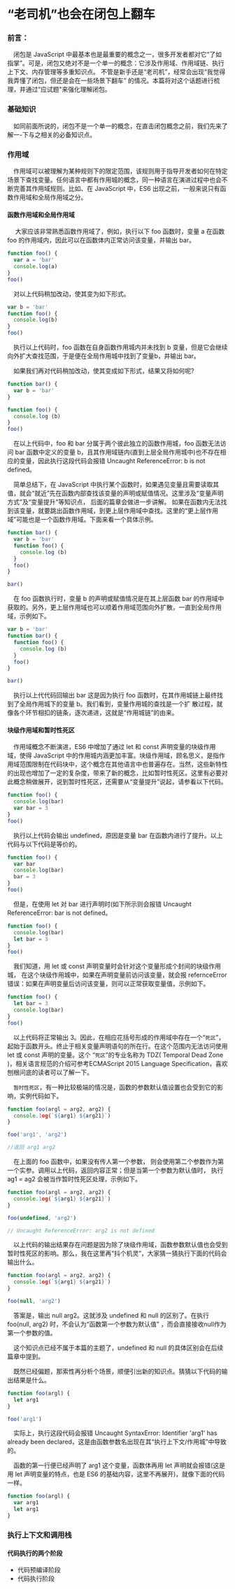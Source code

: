 # “老司机”也会在闭包上翻车

### 前言：

&emsp;闭包是 JavaScript 中最基本也是最重要的概念之一，很多开发者都对它“了如指掌”。可是，闭包又绝对不是一个单一的概念：它涉及作用域、作用域链、执行上下文、内存管理等多重知识点。 不管是新手还是“老司机”，经常会出现“我觉得我弄懂了闭包，但还是会在一些场景下翻车” 的情况。本篇将对这个话题进行梳理，并通过“应试题"来强化理解闭包。



### 基础知识

&emsp;如同前面所说的，闭包不是一个单一的概念，在直击闭包概念之前，我们先来了解一-下与之相关的必备知识点。



### 作用域

&emsp;作用域可以被理解为某种规则下的限定范围，该规则用于指导开发者如何在特定场景下查找变量。任何语言中都有作用城的概念，同一种语言在演进过程中也会不断完善其作用域规则。比如、在 JavaScript 中，ES6 出现之前，一般来说只有函数作用域和全局作用域之分。



#### 函数作用域和全局作用域

​	&emsp;大家应该非常熟悉函数作用域了，例如，执行以下 foo 函数时，变量 a 在函数 foo 的作用域内，因此可以在函数体内正常访问该变量，并输出 bar。

```javascript
function foo() {
  var a = 'bar'
  console.log(a)
}
foo()
```

&emsp;对以上代码稍加改动，使其变为如下形式。

```javascript
var b = 'bar'
function foo() {
  console.log(b)
}
foo()
```

&emsp;执行以上代码时，foo 函数在自身函数作用城内并未找到 b 变量，但是它会继续向外扩大查找范围，于是便在全局作用城中找到了变量b，井输出 bar。

&emsp;如果我们再对代码稍加改动，使其变成如下形式，结果又将如何呢?

```javascript
function bar() {
  var b = 'bar'
}

function foo() {
  console.log (b) 
}
foo()
```

&emsp;在以上代码中，foo 和 bar 分属于两个彼此独立的函数作用城，foo 函数无法访问 bar 函数中定义的变量 b，且其作用域链内(直到上层全局作用城中)也不存在相应的变量，因此执行这段代码会报错 Uncaught ReferenceError: b is not defined。

&emsp;简单总结下，在 JavaScript 中执行某个函数时，如果遇见变量且需要读取其值，就会“就近”先在函数内部查找该变量的声明或赋值情况。这里涉及“变量声明方式”及“变量提升”等知识点， 后面的篇章会做进一步讲解。 如果在函数内无法找到该变量，就要跳出函数作用域，到更上层作用域中查找。这里的“更上层作用域”可能也是一个函数作用域。下面来看一个具体示例。

```javascript
function bar() {
  var b = 'bar'
  function foo() {
    console.log (b) 
  }
  foo()
}

bar()
```

&emsp;在 foo 函数执行时，变量 b 的声明或赋值情况是在其上层函数 bar 的作用域中获取的。另外，更上层作用域也可以顺着作用域范围向外扩散，一直到全局作用域，示例如下。

```javascript
var b = 'bar'
function bar() {
  function foo() {
    console.log (b) 
  }
  foo()
}

bar()
```

&emsp;执行以上代代码回输出 bar 这是因为执行 foo 函数时，在其作用城链上最终找到了全局作用城下的变量 b。我们看到，变量作用城的查找是一个扩 散过程，就像各个环节相扣的链条，逐次递进，这就是“作用城链”的由来。



#### 块级作用域和暂时性死区

&emsp;作用域概念不断演进，ES6 中增加了通过 let 和 const 声明变量的块级作用域，使得 JavaScript 中的作用城内涵更加丰富。块级作用域，顾名思义，是指作用域范围限制在代码块中，这个概念在其他语言中也普遍存在。当然，这些新特性的出现也增加了一定的复杂度，带来了新的概念，比如暂时性死区。这里有必要对此概念稍做展开，说到暂时性死区，还需要从“变量提升”说起，请参看以下代码。

```javascript
function foo() {
  console.log(bar)
  var bar = 3
}
foo()
```

&emsp;执行以上代码会输出 undefined，原因是变量 bar 在函数内进行了提升。以上代码与以下代码是等价的。

```javascript
function foo() {
  var bar
  console.log(bar)
  bar = 3
}
foo()
```

&emsp;但是，在使用 let 对 bar 进行声明时(如下所示则会报错 Uncaught ReferenceError: bar is not defined。

```javascript
function foo() {
  console.log(bar)
  let bar = 3
}
foo()
```

&emsp;我们知道，用 let 或 const 声明变量时会针对这个变量形成个封间的块级作用城， 在这个块级作用城中，如果在声明变量前访问该变量，就会报 refernceError 错误：如果在声明变量后访问该变量，则可以正常获取变量值，示例如下。

```javascript
function foo() {
  let bar = 3
  console.log(bar)
}
foo()
```

&emsp;以上代码将正常输出 3。因此，在相应花括号形成的作用域中存在一个“`死区`”，起始于函数开头。终止于相关变量声明语句的所在行。在这个范围内无法访问使用 let 或 const 声明的变量。这个 “`死区`”的专业名称为 TDZ( Temporal Dead Zone )，相关语言规范的介绍可参考ECMAScript 2015 Language Specification，喜欢刨根问底的读者可以了解一下。

&emsp;`暂时性死区`，有一种比较极端的情况是，函数的参数默认值设置也会受到它的影响，实例代码如下。

```javascript
function foo(argl = arg2, arg2) {
  console.1og(`${arg1} ${arg21}`)
}

foo('arg1', 'arg2')

//返回 arg1 arg2
```

&emsp;在上面的 foo 函数中，如果没有传人第一个参数， 则会使用第二个参数作为第一个实参。调用以上代码，返回内容正常；但是当第一个参数为默认值时， 执行 ag1 = ag2 会被当作暂时性死区处理，示例如下。

```javascript
function foo(argl = arg2, arg2) {
  console.1og(`${arg1} ${arg21}`)
}

foo(undefined, 'arg2')

// Uncaught ReferenceError: arg2 is not defined
```

&emsp;以上代码的输出结果存在问题是因为除了块级作用域，函数参数默认值也会受到暂时性死区的影响。那么，我在这里再“抖个机灵”，大家猜一猜执行下面的代码会输出什么。

```javascript
function foo(argl = arg2, arg2) {
  console.1og(`${arg1} ${arg21}`)
}

foo(null, 'arg2')
```

&emsp;答案是，输出 null arg2。这就涉及 undefined 和 null 的区别了。在执行 foo(null, arg2) 时，不会认为“函数第一个参数为默认值” ，而会直接接收null作为第一个参数的值。

&emsp;这个知识点已经不属于本篇的主题了，undefined 和 null 的具体区别会在后续篇章中提到。

&emsp;既然已经偏题，那索性再分析个场景，顺便引出新的知识点。猜猜以下代码的输出结果是什么。

```javascript
function foo(argl) {
  let arg1
}

foo('arg1')
```

&emsp;实际上，执行这段代码会报错 Uncaught SyntaxError: Identifier 'arg1' has already been declared，这是由函数参数名出现在其“执行上下文/作用城”中导致的。

&emsp;函数的第一行便已经声明了 arg1 这个变量，函数体再用 let 声明就会报错(这是用 let 声明变量的特点，也是 ES6 的基础内容，这里不再展开)，就像下面的代码一样。

```javascript
function foo(argl) {
  var arg1
  let arg1
}
```



### 执行上下文和调用栈

#### 代码执行的两个阶段

* 代码预编译阶段
* 代码执行阶段
